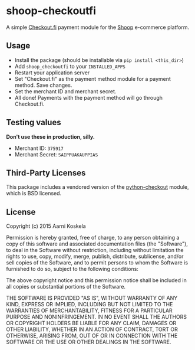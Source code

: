 shoop-checkoutfi
================

A simple [Checkout.fi](http://www.checkout.fi/) payment module for
the [Shoop](http://github.com/shoopio/shoop) e-commerce platform.

Usage
-----

* Install the package (should be installable via `pip install <this_dir>`)
* Add `shoop_checkoutfi` to your `INSTALLED_APPS`
* Restart your application server
* Set "Checkout.fi" as the payment method module for a payment method. Save changes.
* Set the merchant ID and merchant secret.
* All done! Payments with the payment method will go through Checkout.fi.

Testing values
--------------

**Don't use these in production, silly.**

* Merchant ID: `375917`
* Merchant Secret: `SAIPPUAKAUPPIAS`

Third-Party Licenses
--------------------

This package includes a vendored version of the
[python-checkout](https://github.com/tuomasb/python-checkout) module, which
is BSD licensed.
  
License
-------

Copyright (c) 2015 Aarni Koskela

Permission is hereby granted, free of charge, to any person obtaining a copy
of this software and associated documentation files (the "Software"), to deal
in the Software without restriction, including without limitation the rights
to use, copy, modify, merge, publish, distribute, sublicense, and/or sell
copies of the Software, and to permit persons to whom the Software is
furnished to do so, subject to the following conditions:

The above copyright notice and this permission notice shall be included in all
copies or substantial portions of the Software.

THE SOFTWARE IS PROVIDED "AS IS", WITHOUT WARRANTY OF ANY KIND, EXPRESS OR
IMPLIED, INCLUDING BUT NOT LIMITED TO THE WARRANTIES OF MERCHANTABILITY,
FITNESS FOR A PARTICULAR PURPOSE AND NONINFRINGEMENT. IN NO EVENT SHALL THE
AUTHORS OR COPYRIGHT HOLDERS BE LIABLE FOR ANY CLAIM, DAMAGES OR OTHER
LIABILITY, WHETHER IN AN ACTION OF CONTRACT, TORT OR OTHERWISE, ARISING FROM,
OUT OF OR IN CONNECTION WITH THE SOFTWARE OR THE USE OR OTHER DEALINGS IN THE
SOFTWARE.

